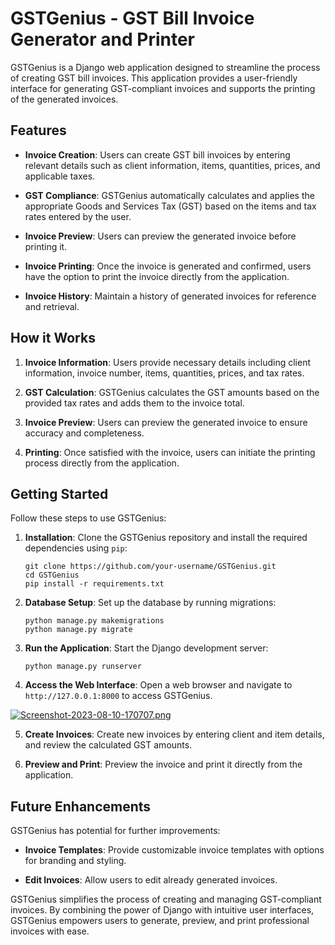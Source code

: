 # GSTGenius - GST Bill Invoice Generator and Printer

GSTGenius is a Django web application designed to streamline the process of creating GST bill invoices. This application provides a user-friendly interface for generating GST-compliant invoices and supports the printing of the generated invoices.

## Features

- **Invoice Creation**: Users can create GST bill invoices by entering relevant details such as client information, items, quantities, prices, and applicable taxes.

- **GST Compliance**: GSTGenius automatically calculates and applies the appropriate Goods and Services Tax (GST) based on the items and tax rates entered by the user.

- **Invoice Preview**: Users can preview the generated invoice before printing it.

- **Invoice Printing**: Once the invoice is generated and confirmed, users have the option to print the invoice directly from the application.
  
- **Invoice History**: Maintain a history of generated invoices for reference and retrieval.

## How it Works

1. **Invoice Information**: Users provide necessary details including client information, invoice number, items, quantities, prices, and tax rates.

2. **GST Calculation**: GSTGenius calculates the GST amounts based on the provided tax rates and adds them to the invoice total.

3. **Invoice Preview**: Users can preview the generated invoice to ensure accuracy and completeness.

4. **Printing**: Once satisfied with the invoice, users can initiate the printing process directly from the application.

## Getting Started

Follow these steps to use GSTGenius:

1. **Installation**: Clone the GSTGenius repository and install the required dependencies using `pip`:

    ```
    git clone https://github.com/your-username/GSTGenius.git
    cd GSTGenius
    pip install -r requirements.txt
    ```

2. **Database Setup**: Set up the database by running migrations:

    ```
    python manage.py makemigrations
    python manage.py migrate
    ```

3. **Run the Application**: Start the Django development server:

    ```
    python manage.py runserver
    ```

4. **Access the Web Interface**: Open a web browser and navigate to `http://127.0.0.1:8000` to access GSTGenius.

[![Screenshot-2023-08-10-170707.png](https://i.postimg.cc/fR4Wy7Pg/Screenshot-2023-08-10-170707.png)](https://postimg.cc/BXgfwF4x)

5. **Create Invoices**: Create new invoices by entering client and item details, and review the calculated GST amounts.

6. **Preview and Print**: Preview the invoice and print it directly from the application.

## Future Enhancements

GSTGenius has potential for further improvements:

- **Invoice Templates**: Provide customizable invoice templates with options for branding and styling.

- **Edit Invoices**: Allow users to edit already generated invoices.

GSTGenius simplifies the process of creating and managing GST-compliant invoices. By combining the power of Django with intuitive user interfaces, GSTGenius empowers users to generate, preview, and print professional invoices with ease.
